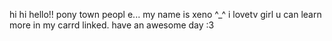 hi hi hello!! pony town peopl e...
my name is xeno ^_^ i lovetv girl
u can learn more in my carrd linked. have an awesome day :3

<!---
tvgirlz/tvgirlz is a ✨ special ✨ repository because its `README.md` (this file) appears on your GitHub profile.
You can click the Preview link to take a look at your changes.
--->
